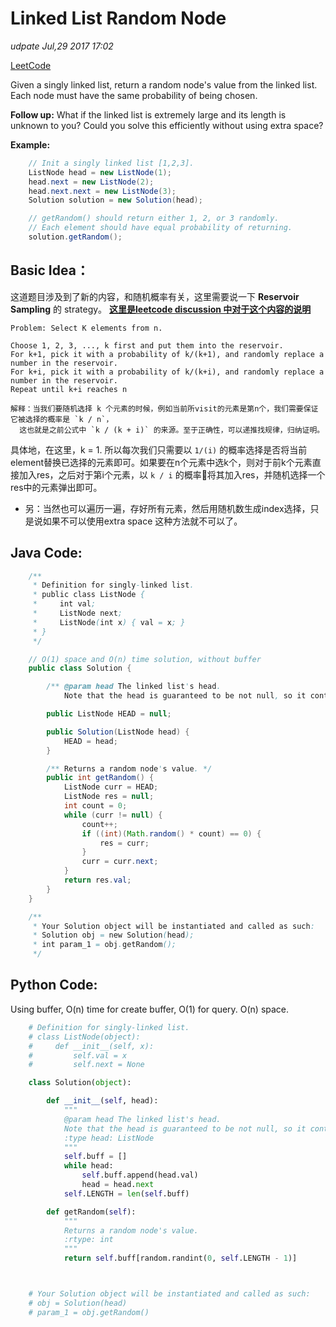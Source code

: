 # Linked List Random Node

_udpate Jul,29 2017 17:02_

[LeetCode](https://leetcode.com/problems/linked-list-random-node/discuss/)

Given a singly linked list, return a random node's value from the linked list. Each node must have the same probability of being chosen.

**Follow up:** What if the linked list is extremely large and its length is unknown to you? Could you solve this efficiently without using extra space?

**Example:**

```java
    // Init a singly linked list [1,2,3].
    ListNode head = new ListNode(1);
    head.next = new ListNode(2);
    head.next.next = new ListNode(3);
    Solution solution = new Solution(head);

    // getRandom() should return either 1, 2, or 3 randomly.
    // Each element should have equal probability of returning.
    solution.getRandom();
```

## Basic Idea：

这道题目涉及到了新的内容，和随机概率有关，这里需要说一下 **Reservoir Sampling** 的 strategy。 [**这里是leetcode discussion 中对于这个内容的说明**](https://leetcode.com/problems/linked-list-random-node/discuss/)

```text
Problem: Select K elements from n.

Choose 1, 2, 3, ..., k first and put them into the reservoir.
For k+1, pick it with a probability of k/(k+1), and randomly replace a number in the reservoir.
For k+i, pick it with a probability of k/(k+i), and randomly replace a number in the reservoir.
Repeat until k+i reaches n

解释：当我们要随机选择 k 个元素的时候，例如当前所visit的元素是第n个，我们需要保证它被选择的概率是 `k / n`，
  这也就是之前公式中 `k / (k + i)` 的来源。至于正确性，可以递推找规律，归纳证明。
```

具体地，在这里，k = 1. 所以每次我们只需要以 `1/(i)` 的概率选择是否将当前element替换已选择的元素即可。如果要在n个元素中选k个，则对于前k个元素直接加入res，之后对于第i个元素，以 `k / i` 的概率将其加入res，并随机选择一个res中的元素弹出即可。

* 另：当然也可以遍历一遍，存好所有元素，然后用随机数生成index选择，只是说如果不可以使用extra space 这种方法就不可以了。

## Java Code:

```java
    /**
     * Definition for singly-linked list.
     * public class ListNode {
     *     int val;
     *     ListNode next;
     *     ListNode(int x) { val = x; }
     * }
     */

    // O(1) space and O(n) time solution, without buffer
    public class Solution {

        /** @param head The linked list's head.
            Note that the head is guaranteed to be not null, so it contains at least one node. */

        public ListNode HEAD = null;

        public Solution(ListNode head) {
            HEAD = head;
        }

        /** Returns a random node's value. */
        public int getRandom() {
            ListNode curr = HEAD;
            ListNode res = null;
            int count = 0;
            while (curr != null) {
                count++;
                if ((int)(Math.random() * count) == 0) {
                    res = curr;
                }
                curr = curr.next;
            }
            return res.val;
        }
    }

    /**
     * Your Solution object will be instantiated and called as such:
     * Solution obj = new Solution(head);
     * int param_1 = obj.getRandom();
     */
```

## Python Code:

Using buffer, O\(n\) time for create buffer, O\(1\) for query. O\(n\) space.

```python
    # Definition for singly-linked list.
    # class ListNode(object):
    #     def __init__(self, x):
    #         self.val = x
    #         self.next = None

    class Solution(object):

        def __init__(self, head):
            """
            @param head The linked list's head.
            Note that the head is guaranteed to be not null, so it contains at least one node.
            :type head: ListNode
            """
            self.buff = []
            while head:
                self.buff.append(head.val)
                head = head.next
            self.LENGTH = len(self.buff)

        def getRandom(self):
            """
            Returns a random node's value.
            :rtype: int
            """
            return self.buff[random.randint(0, self.LENGTH - 1)]



    # Your Solution object will be instantiated and called as such:
    # obj = Solution(head)
    # param_1 = obj.getRandom()
```

